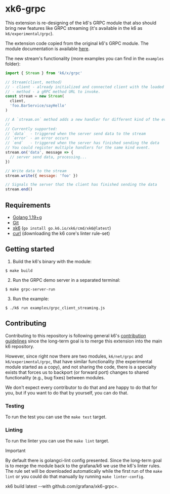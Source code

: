 # xk6-grpc

This extension is re-designing of the k6's GRPC module that also should bring new features like GRPC streaming (it's available in the k6 as `k6/experimental/grpc`).

The extension code copied from the original k6's GRPC module. The module documentation is available [here](https://k6.io/docs/javascript-api/k6-experimental/grpc/).

The new stream's functionality (more examples you can find in the `examples` folder):

```javascript
import { Stream } from 'k6/x/grpc'

// Stream(client, method)
// - client - already initialized and connected client with the loaded definitions
// - method - a gRPC method URL to invoke.
const stream = new Stream(
  client,
  'foo.BarService/sayHello'
)

// A `stream.on` method adds a new handler for different kind of the events.
// 
// Currently supported: 
// `data`  - triggered when the server send data to the stream
// `error` - an error occurs
// `end`   - triggered when the server has finished sending the data
// You could register multiple handlers for the same kind event.
stream.on('data', message => {
  // server send data, processing...
})

// Write data to the stream
stream.write({ message: 'foo' })

// Signals the server that the client has finished sending the data
stream.end()
```

## Requirements

* [Golang 1.19+](https://go.dev/)g
* [Git](https://git-scm.com/)
* [xk6](https://github.com/grafana/xk6) (`go install go.k6.io/xk6/cmd/xk6@latest`)
* [curl](https://curl.se/) (downloading the k6 core's linter rule-set)


## Getting started  

1. Build the k6's binary with the module:

  ```shell
  $ make build
  ```

2. Run the GRPC demo server in a separated terminal:

  ```shell
  $ make grpc-server-run
  ```

3. Run the example:

  ```shell
  $ ./k6 run examples/grpc_client_streaming.js
  ```

## Contributing

Contributing to this repository is following general k6's [contribution guidelines](https://github.com/grafana/k6/blob/master/CONTRIBUTING.md) since the long-term goal is to merge this extension into the main k6 repository.

However, since right now there are two modules, `k6/net/grpc` and `k6/experimental/grpc`, that have similar functionality (the experimental module started as a copy), and not sharing the code, there is a specialty exists that forces us to backport (or forward port) changes to shared functionality (e.g., bug fixes) between modules.

We don't expect every contributor to do that and are happy to do that for you, but if you want to do that by yourself, you can do that.

### Testing

To run the test you can use the `make test` target.

### Linting

To run the linter you can use the `make lint` target.

> [!IMPORTANT]  
> By default there is golangci-lint config presented. Since the long-term goal is to merge the module back to the grafana/k6 we use the k6's linter rules. The rule set will be downloaded automatically while the first run of the `make lint` or you could do that manually by running `make linter-config`.


xk6 build latest --with github.com/grafana/xk6-grpc=.